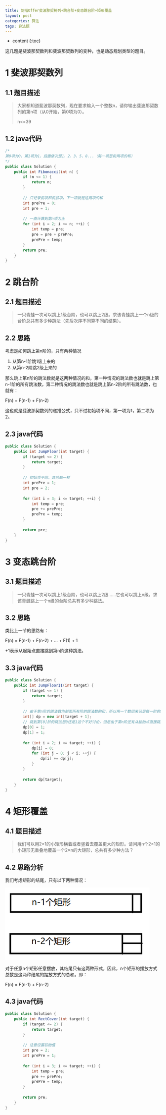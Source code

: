 ```yaml
---
title: 剑指Offer斐波那契树列+跳台阶+变态跳台阶+矩形覆盖
layout: post
categories: 算法
tags: 算法题
---
```

* content
{:toc}


这几题是斐波那契数列和斐波那契数列的变种，也是动态规划类型的题目。

# 1 斐波那契数列

## 1.1 题目描述

> 大家都知道斐波那契数列，现在要求输入一个整数n，请你输出斐波那契数列的第n项（从0开始，第0项为0）。 
>
>   n<=39 

## 1.2 java代码

```java
/*
第0项为0，第1项为1，后面依次是1、2、3、5、8...（每一项是前两项的和）
*/
public class Solution {
    public int Fibonacci(int n) {
        if (n <= 1) {
            return n; 
        }
        
        // 只记录前项和前前项，下一项就是这两项的和
        int prePre = 0;
        int pre = 1;
        
        // 一直计算到第n项为止
        for (int i = 2; i <= n; ++i) {
            int temp = pre;
            pre = pre + prePre;
            prePre = temp;
        }
        return pre;
    }
}
```



# 2 跳台阶

## 2.1 题目描述

> 一只青蛙一次可以跳上1级台阶，也可以跳上2级。求该青蛙跳上一个n级的台阶总共有多少种跳法（先后次序不同算不同的结果）。

## 2.2 思路

考虑是如何跳上第n阶的，只有两种情况

1. 从第n-1阶跳1级上来的
2. 从第n-2阶跳2级上来的

那么跳上第n阶的跳法数就是这两种情况的和，第一种情况的跳法数也就是跳上第n-1阶的所有跳法数，第二种情况的跳法数也就是跳上第n-2阶的所有跳法数，也就有：

F(n) = F(n-1) + F(n-2)

这也就是斐波那契数列的递推公式，只不过初始项不同，第一项为1，第二项为2。

## 2.3 java代码

```java
public class Solution {
    public int JumpFloor(int target) {
        if (target <= 2) {
            return target;
        }
        
        // 初始项不同，其他都一样
        int prePre = 1;
        int pre = 2;
        
        for (int i = 3; i <= target; ++i) {
            int temp = pre;
            pre += prePre;
            prePre = temp;
        }
        
        return pre;
    }
}
```



# 3 变态跳台阶

## 3.1 题目描述

> 一只青蛙一次可以跳上1级台阶，也可以跳上2级……它也可以跳上n级。求该青蛙跳上一个n级的台阶总共有多少种跳法。

## 3.2 思路

类比上一节的思路有：

F(n) = F(n-1) + F(n-2) + ... + F(1) + 1

+1表示从起始点直接跳到第n阶这种跳法。

## 3.3 java代码

```java
public class Solution {
    public int JumpFloorII(int target) {
        if (target <= 1) {
            return target;
        }
        
        // 由于第n阶的跳法数为前面所有阶的跳法数的和，所以用一个数组来记录每一阶的跳法数
        int[] dp = new int[target + 1];
        // 跳到第[0]阶的跳法是0还是1这个不好讨论，但是由于第n阶还有从起始点直接跳到第n阶这种跳法，所以设置一个dp[0]=1
        dp[0] = 1;
        dp[1] = 1;
        
        for (int i = 2; i <= target; ++i) {
            dp[i] = 0;
            for (int j = 0; j < i; ++j) {
                dp[i] += dp[j];
            }
        }
        
        return dp[target];
    }
}
```



# 4 矩形覆盖

## 4.1 题目描述

> 我们可以用2×1的小矩形横着或者竖着去覆盖更大的矩形。请问用n个2×1的小矩形无重叠地覆盖一个2×n的大矩形，总共有多少种方法？

## 4.2 思路分析

我们考虑矩形的结尾，只有以下两种情况：

![1577781040791](../images/2019-12-31-%E5%89%91%E6%8C%87Offer%E6%96%90%E6%B3%A2%E9%82%A3%E5%A5%91%E6%A0%91%E5%88%97+%E8%B7%B3%E5%8F%B0%E9%98%B6+%E5%8F%98%E6%80%81%E8%B7%B3%E5%8F%B0%E9%98%B6+%E7%9F%A9%E5%BD%A2%E8%A6%86%E7%9B%96.assests/1577781040791.png)

对于任意n个矩形任意摆放，其结尾只有这两种形式，因此，n个矩形的摆放方式总数是这两种结尾的摆放方式的总和。即：

F(n) = F(n-1) + F(n-2)

## 4.3 java代码

```java
public class Solution {
    public int RectCover(int target) {
        if (target <= 2) {
            return target;
        }
        
        // 注意设置初始值
        int pre = 2;
        int prePre = 1;
        
        for (int i = 3; i <= target; ++i) {
            int temp = pre;
            pre += prePre;
            prePre = temp;
        }
        
        return pre;
    }
}
```

